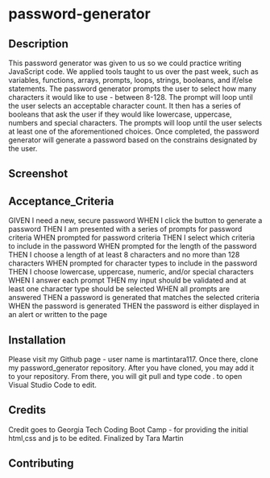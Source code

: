 # password-generator

## Description

This password generator was given to us so we could practice writing JavaScript code. We applied tools taught to us over the past week, such as variables, functions, arrays, prompts, loops, strings, booleans, and if/else statements. The password generator prompts the user to select how many characters it would like to use - between 8-128. The prompt will loop until the user selects an acceptable character count. It then has a series of booleans that ask the user if they would like lowercase, uppercase, numbers and special characters. The prompts will loop until the user selects at least one of the aforementioned choices. Once completed, the password generator will generate a password based on the constrains designated by the user.

## Screenshot

## Acceptance_Criteria

GIVEN I need a new, secure password
WHEN I click the button to generate a password
THEN I am presented with a series of prompts for password criteria
WHEN prompted for password criteria
THEN I select which criteria to include in the password
WHEN prompted for the length of the password
THEN I choose a length of at least 8 characters and no more than 128 characters
WHEN prompted for character types to include in the password
THEN I choose lowercase, uppercase, numeric, and/or special characters
WHEN I answer each prompt
THEN my input should be validated and at least one character type should be selected
WHEN all prompts are answered
THEN a password is generated that matches the selected criteria
WHEN the password is generated
THEN the password is either displayed in an alert or written to the page

## Installation

Please visit my Github page - user name is martintara117. Once there, clone my password_generator repository. After you have cloned, you may add it to your repository. From there, you will git pull and type code . to open Visual Studio Code to edit.

## Credits

Credit goes to Georgia Tech Coding Boot Camp - for providing the initial html,css and js to be edited.
Finalized by Tara Martin

## Contributing
